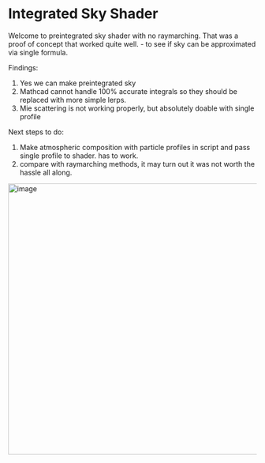# Integrated Sky Shader

Welcome to preintegrated sky shader with no raymarching.
That was a proof of concept that worked quite well. - to see if sky can be approximated via single formula.

Findings:
1. Yes we can make preintegrated sky
2. Mathcad cannot handle 100% accurate integrals so they should be replaced with more simple lerps.
3. Mie scattering is not working properly, but absolutely doable with single profile

Next steps to do:
1. Make atmospheric composition with particle profiles in script and pass single profile to shader. has to work.
2. compare with raymarching methods, it may turn out it was not worth the hassle all along.

<img width="549" alt="image" src="https://user-images.githubusercontent.com/5610313/163669812-a645b047-9e3e-4bf9-b6aa-c1683fca0557.png">
